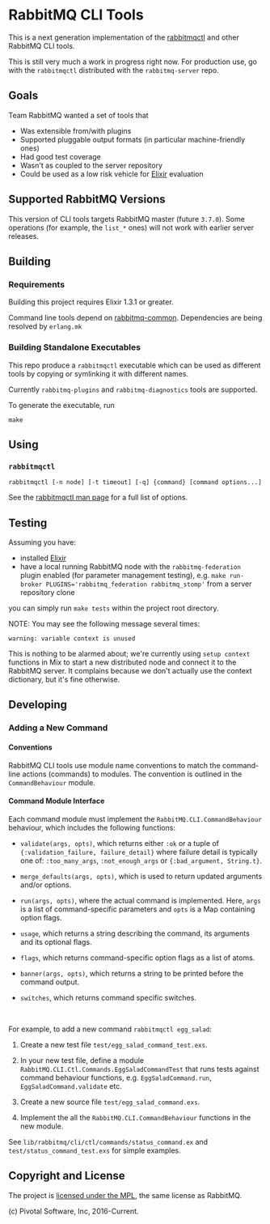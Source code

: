 # RabbitMQ CLI Tools

This is a next generation implementation of the [rabbitmqctl](https://www.rabbitmq.com/man/rabbitmqctl.1.man.html) and
other RabbitMQ CLI tools.

This is still very much a work in progress right now. For production use, go
with the `rabbitmqctl` distributed with the `rabbitmq-server` repo.


## Goals

Team RabbitMQ wanted a set of tools that

 * Was extensible from/with plugins
 * Supported pluggable output formats (in particular machine-friendly ones)
 * Had good test coverage
 * Wasn't as coupled to the server repository
 * Could be used as a low risk vehicle for [Elixir](elixir-lang.org) evaluation

## Supported RabbitMQ Versions

This version of CLI tools targets RabbitMQ master (future `3.7.0`). Some operations (for example, the `list_*` ones)
will not work with earlier server releases.



## Building

### Requirements

Building this project requires Elixir 1.3.1 or greater.

Command line tools depend on [rabbitmq-common](https://github.com/rabbitmq/rabbitmq-common).
Dependencies are being resolved by `erlang.mk`

### Building Standalone Executables

This repo produce a `rabbitmqctl` executable which can be used as different tools
by copying or symlinking it with different names.

Currently `rabbitmq-plugins` and `rabbitmq-diagnostics` tools are supported.

To generate the executable, run

```
make
```

## Using

### `rabbitmqctl`

`rabbitmqctl [-n node] [-t timeout] [-q] {command} [command options...]`

See the [rabbitmqctl man page](https://www.rabbitmq.com/man/rabbitmqctl.1.man.html) for a full list of options.


## Testing

Assuming you have:

 * installed [Elixir](http://elixir-lang.org/install.html)
 * have a local running RabbitMQ node with the `rabbitmq-federation` plugin enabled (for parameter management testing), e.g. `make run-broker PLUGINS='rabbitmq_federation rabbitmq_stomp'` from a server repository clone

you can simply run `make tests` within the project root directory.

NOTE: You may see the following message several times:

```
warning: variable context is unused
```

This is nothing to be alarmed about; we're currently using `setup context` functions in Mix to start a new distributed node and connect it to the RabbitMQ server. It complains because we don't actually use the context dictionary, but it's fine otherwise.


## Developing
### Adding a New Command

#### Conventions

RabbitMQ CLI tools use module name conventions to match the command-line
actions (commands) to modules. The convention is outlined in the `CommandBehaviour` module.

#### Command Module Interface

Each command module must implement the `RabbitMQ.CLI.CommandBehaviour` behaviour,
which includes the following functions:

* `validate(args, opts)`, which returns either `:ok` or a tuple of `{:validation_failure, failure_detail}` where failure detail is typically one of: `:too_many_args`, `:not_enough_args` or `{:bad_argument, String.t}`.

* `merge_defaults(args, opts)`, which is used to return updated arguments and/or options.

* `run(args, opts)`, where the actual command is implemented. Here, `args` is a list of command-specific parameters and `opts` is a Map containing option flags.

* `usage`, which returns a string describing the command, its arguments and its optional flags.

* `flags`, which returns command-specific option flags as a list of atoms.

* `banner(args, opts)`, which returns a string to be printed before the command output.

* `switches`, which returns command specific switches.

<br>

For example, to add a new command `rabbitmqctl egg_salad`:

1. Create a new test file `test/egg_salad_command_test.exs`.

2. In your new test file, define a module `RabbitMQ.CLI.Ctl.Commands.EggSaladCommandTest` that
   runs tests against command behaviour functions, e.g. `EggSaladCommand.run`, `EggSaladCommand.validate` etc.

3. Create a new source file `test/egg_salad_command.exs`.

4. Implement the all the `RabbitMQ.CLI.CommandBehaviour` functions in the new module.

See `lib/rabbitmq/cli/ctl/commands/status_command.ex` and `test/status_command_test.exs` for simple
examples.


## Copyright and License

The project is [licensed under the MPL](LICENSE-MPL-RabbitMQ), the same license
as RabbitMQ.

(c) Pivotal Software, Inc, 2016-Current.
